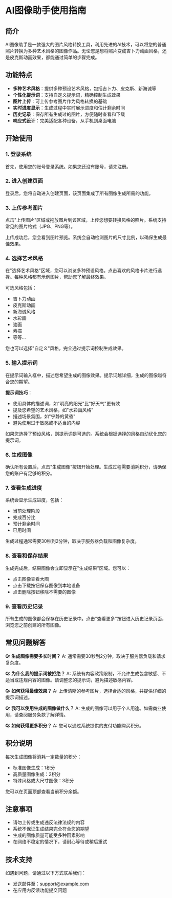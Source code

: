 # AI图像助手使用指南

## 简介

AI图像助手是一款强大的图片风格转换工具，利用先进的AI技术，可以将您的普通照片转换为多种艺术风格的图像作品。无论您是想将照片变成吉卜力动画风格，还是皮克斯动画效果，都能通过简单的步骤完成。

## 功能特点

- **多种艺术风格**：提供多种预设艺术风格，包括吉卜力、皮克斯、新海诚等
- **个性化提示词**：支持自定义提示词，精确控制生成效果
- **图片上传**：可上传参考图片作为风格转换的基础
- **实时进度显示**：生成过程中实时展示进度和估计剩余时间
- **历史记录**：保存所有生成过的图片，方便随时查看和下载
- **响应式设计**：完美适配各种设备，从手机到桌面电脑

## 开始使用

### 1. 登录系统

首先，使用您的账号登录系统。如果您还没有账号，请先注册。

### 2. 进入创建页面

登录后，您将自动进入创建页面，该页面集成了所有图像生成所需的功能。

### 3. 上传参考图片

点击"上传图片"区域或拖放图片到该区域，上传您想要转换风格的照片。系统支持常见的图片格式（JPG、PNG等）。

上传成功后，您会看到图片预览。系统会自动检测图片的尺寸比例，以确保生成最佳效果。

### 4. 选择艺术风格

在"选择艺术风格"区域，您可以浏览多种预设风格。点击喜欢的风格卡片进行选择。每种风格都有示例图片，帮助您了解最终效果。

可选风格包括：
- 吉卜力动画
- 皮克斯动画
- 新海诚风格
- 水彩画
- 油画
- 素描
- 等等...

您也可以选择"自定义"风格，完全通过提示词控制生成效果。

### 5. 输入提示词

在提示词输入框中，描述您希望生成的图像效果。提示词越详细，生成的图像越符合您的期望。

**提示词技巧**：
- 使用具体的描述词，如"明亮的阳光"比"好天气"更有效
- 提及您希望的艺术风格，如"水彩画风格"
- 描述场景氛围，如"宁静的黄昏"
- 避免使用过于敏感或不适当的内容

如果您选择了预设风格，则提示词是可选的。系统会根据选择的风格自动优化您的提示词。

### 6. 生成图像

确认所有设置后，点击"生成图像"按钮开始处理。生成过程需要消耗积分，请确保您的账户有足够的积分。

### 7. 查看生成进度

系统会显示生成进度，包括：
- 当前处理阶段
- 完成百分比
- 预计剩余时间
- 已用时间

生成过程通常需要30秒到2分钟，取决于服务器负载和图像复杂度。

### 8. 查看和保存结果

生成完成后，结果图像会立即显示在"生成结果"区域。您可以：
- 点击图像查看大图
- 点击下载按钮保存图像到本地设备
- 点击删除按钮移除不需要的图像

### 9. 查看历史记录

所有生成的图像都会保存在历史记录中。点击"查看更多"按钮进入历史记录页面，浏览您之前创建的所有图像。

## 常见问题解答

**Q: 生成图像需要多长时间？**
A: 通常需要30秒到2分钟，取决于服务器负载和请求复杂度。

**Q: 为什么我的提示词被拒绝？**
A: 系统有内容政策限制，不允许生成包含敏感、不适当或违规内容的图像。请调整您的提示词，避免描述敏感内容。

**Q: 如何获得最佳效果？**
A: 上传清晰的参考图片，选择合适的风格，并提供详细的提示词描述。

**Q: 我可以使用生成的图像做什么？**
A: 生成的图像可以用于个人用途。如需商业使用，请查阅服务条款了解详情。

**Q: 如何获得更多积分？**
A: 您可以通过系统提供的支付功能购买积分。

## 积分说明

每次生成图像将消耗一定数量的积分：
- 标准图像生成：1积分
- 高质量图像生成：2积分
- 特殊风格或大尺寸图像：3积分

您可以在页面顶部查看当前积分余额。

## 注意事项

- 请勿上传或生成违反法律法规的内容
- 系统不保证生成结果完全符合您的期望
- 生成的图像质量可能受多种因素影响
- 在网络不稳定的情况下，请耐心等待或稍后重试

## 技术支持

如遇到问题，请通过以下方式联系我们：
- 发送邮件至：support@example.com
- 在应用内反馈功能提交问题 